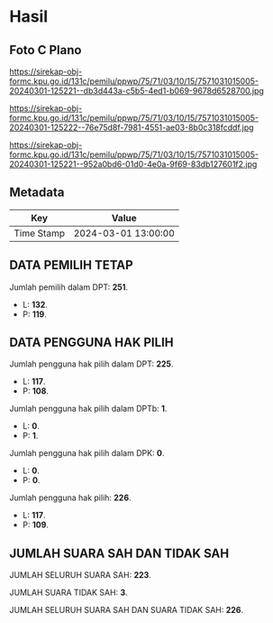 # Hasil

## Foto C Plano

https://sirekap-obj-formc.kpu.go.id/131c/pemilu/ppwp/75/71/03/10/15/7571031015005-20240301-125221--db3d443a-c5b5-4ed1-b069-9678d6528700.jpg

https://sirekap-obj-formc.kpu.go.id/131c/pemilu/ppwp/75/71/03/10/15/7571031015005-20240301-125222--76e75d8f-7981-4551-ae03-8b0c318fcddf.jpg

https://sirekap-obj-formc.kpu.go.id/131c/pemilu/ppwp/75/71/03/10/15/7571031015005-20240301-125221--952a0bd6-01d0-4e0a-9f69-83db127601f2.jpg


## Metadata

| Key        | Value               |
| ---------- | ------------------- |
| Time Stamp | 2024-03-01 13:00:00 |


## DATA PEMILIH TETAP

Jumlah pemilih dalam DPT: **251**.
 * L: **132**.
 * P: **119**.

## DATA PENGGUNA HAK PILIH

Jumlah pengguna hak pilih dalam DPT: **225**.
 * L: **117**.
 * P: **108**.

Jumlah pengguna hak pilih dalam DPTb: **1**.
 * L: **0**.
 * P: **1**.

Jumlah pengguna hak pilih dalam DPK: **0**.
 * L: **0**.
 * P: **0**.

Jumlah pengguna hak pilih: **226**.
 * L: **117**.
 * P: **109**.

## JUMLAH SUARA SAH DAN TIDAK SAH

JUMLAH SELURUH SUARA SAH: **223**.

JUMLAH SUARA TIDAK SAH: **3**.

JUMLAH SELURUH SUARA SAH DAN SUARA TIDAK SAH: **226**.


